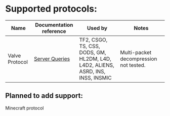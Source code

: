 
# Supported protocols:
| Name           | Documentation reference                                                   | Used by                                                                         | Notes                                  |
|----------------|---------------------------------------------------------------------------|---------------------------------------------------------------------------------|----------------------------------------|
| Valve Protocol | [Server Queries](https://developer.valvesoftware.com/wiki/Server_queries) | TF2, CSGO, TS, CSS, DODS, GM, HL2DM, L4D, L4D2, ALIENS, ASRD, INS, INSS, INSMIC | Multi-packet decompression not tested. |

## Planned to add support:
Minecraft protocol
